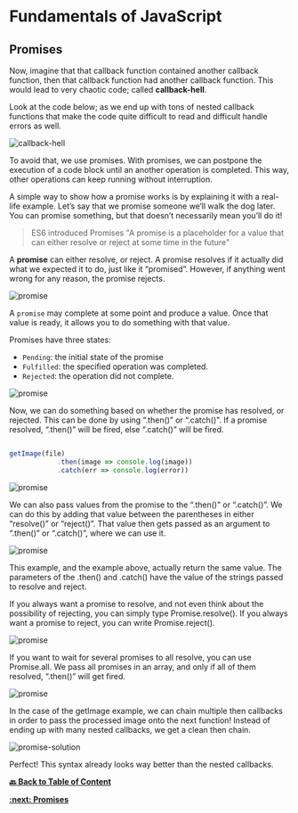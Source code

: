 # Fundamentals of JavaScript

## Promises

Now, imagine that that callback function contained another callback function, then that callback function had another 
callback function. This would lead to very chaotic code; called **callback-hell**.

Look at the code below; as we end up with tons of nested callback functions that make the code quite difficult to read and difficult handle errors as well.

![callback-hell](../assets/callback-hell.png)

To avoid that, we use promises. With promises, we can postpone the execution of a code block until an another 
operation is completed. This way, other operations can keep running without interruption.

A simple way to show how a promise works is by explaining it with a real-life example. Let’s say that we promise 
someone we’ll walk the dog later. You can promise something, but that doesn’t necessarily mean you’ll do it! 

> ES6 introduced Promises 
>"A promise is a placeholder for a value that can either resolve or reject at some time in the future"

A **promise** can either resolve, or reject. A promise resolves if it actually did what we expected it to do, just 
like it “promised”. However, if anything went wrong for any reason, the promise rejects. 

![promise](../assets/promise.png)

A `promise` may complete at some point and produce a value. Once that value is ready, it allows you to do something 
with that value.

Promises have three states: 
- `Pending`: the initial state of the promise
- `Fulfilled`: the specified operation was completed.
- `Rejected`: the operation did not complete.

![promise](../assets/promise-0.png)

Now, we can do something based on whether the promise has resolved, or rejected. This can be done by using 
“.then()” or “.catch()". If a promise resolved, “.then()” will be fired, else “.catch()” will be fired. 


```javascript

getImage(file)
            .then(image => console.log(image))
            .catch(err => console.log(error))
```


![promise](../assets/promise-1.gif)

We can also pass values from the promise to the “.then()” or “.catch()”. We can do this by adding that value 
between the parentheses in either “resolve()” or “reject()”. That value then gets passed as an argument to 
“.then()” or “.catch()”, where we can use it.

![promise](../assets/promise-2.gif)

This example, and the example above, actually return the same value. The parameters of the .then() and .catch() 
have the value of the strings passed to resolve and reject.


If you always want a promise to resolve, and not even think about the possibility of rejecting, you can simply 
type Promise.resolve(). If you always want a promise to reject, you can write Promise.reject().

![promise](../assets/promise-3.png)

If you want to wait for several promises to all resolve, you can use Promise.all. We pass all promises in an array, 
and only if all of them resolved,  “.then()” will get fired.

![promise](../assets/promise-4.png)

In the case of the getImage example, we can chain multiple then callbacks in order to pass the processed image 
onto the next function! Instead of ending up with many nested callbacks, we get a clean then chain.

![promise-solution](../assets/promise-solution.png)

Perfect! This syntax already looks way better than the nested callbacks.

**[ :back: Back to Table of Content](https://github.com/shravankb/pre-requisite-nodejs)** 

**[ :next: Promises](https://github.com/shravankb/pre-requisite-nodejs/blob/main/module-5/ASYNCAWAIT.md)**